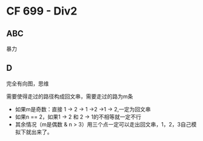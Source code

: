 # CF 699 - Div2

## ABC

暴力

## D

完全有向图，思维

需要使得走过的路径构成回文串，需要走过的路为m条

- 如果m是奇数：直接 1 -> 2 -> 1 ->2 ->1 -> 2,一定为回文串
- 如果n == 2，如果1 -> 2 和 2 -> 1的不相等就一定不行
- 其余情况（m是偶数 & n > 3）用三个点一定可以走出回文串，1，2，3自己模拟下就出来了。